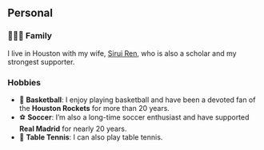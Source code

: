<h2>Personal</h2>

<h3>👨‍👩‍👧 Family</h3>
<p>
  I live in Houston with my wife, <a href="https://siruiruiren.github.io/academic-website">Sirui Ren</a>, who is also a scholar and my strongest supporter.
</p>

<h3> Hobbies</h3>
<ul>
  <li>
    🏀 <strong>Basketball</strong>: I enjoy playing basketball and have been a devoted fan of the <strong>Houston Rockets</strong> for more than 20 years.
  </li>
  <li>
    ⚽ <strong>Soccer</strong>: I’m also a long-time soccer enthusiast and have supported <strong>Real Madrid</strong> for nearly 20 years.
  </li>
  <li>
    🏓 <strong>Table Tennis</strong>: I can also play table tennis.
  </li>
</ul>

